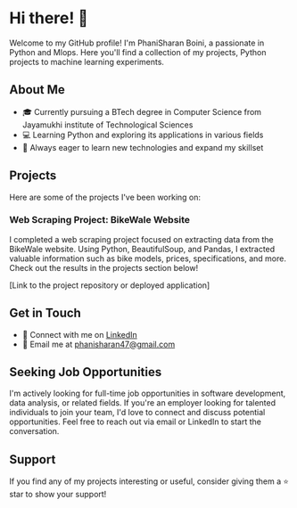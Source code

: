# Hi there! 👋

Welcome to my GitHub profile! I'm PhaniSharan Boini, a passionate in Python and Mlops. Here you'll find a collection of my projects, Python projects to machine learning experiments. 

## About Me

- 🎓 Currently pursuing a BTech degree in Computer Science from Jayamukhi institute of Technological Sciences
- 💻 Learning Python and exploring its applications in various fields
- 🌱 Always eager to learn new technologies and expand my skillset

## Projects

Here are some of the projects I've been working on:

### Web Scraping Project: BikeWale Website

I completed a web scraping project focused on extracting data from the BikeWale website. Using Python, BeautifulSoup, and Pandas, I extracted valuable information such as bike models, prices, specifications, and more. Check out the results in the projects section below!

[Link to the project repository or deployed application]

## Get in Touch

- 🔗 Connect with me on [LinkedIn](https://www.linkedin.com/in/yourprofile)
- 📧 Email me at phanisharan47@gmail.com
  
## Seeking Job Opportunities

I'm actively looking for full-time job opportunities in software development, data analysis, or related fields. 
If you're an employer looking for talented individuals to join your team, I'd love to connect and discuss potential opportunities. 
Feel free to reach out via email or LinkedIn to start the conversation.

## Support

If you find any of my projects interesting or useful, consider giving them a ⭐️ star to show your support!

